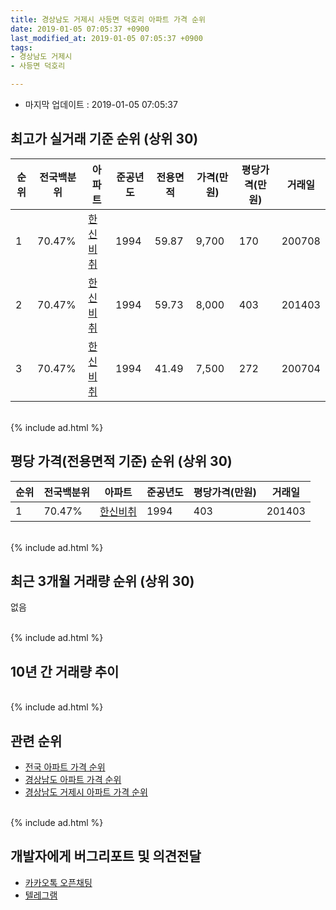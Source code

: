 ```yaml
---
title: 경상남도 거제시 사등면 덕호리 아파트 가격 순위
date: 2019-01-05 07:05:37 +0900
last_modified_at: 2019-01-05 07:05:37 +0900
tags:
- 경상남도 거제시
- 사등면 덕호리

---
```


* 마지막 업데이트 : 2019-01-05 07:05:37

## 최고가 실거래 기준 순위 (상위 30)


|순위|전국백분위|아파트|준공년도|전용면적|가격(만원)|평당가격(만원)|거래일|
|---|---|---|---|---|---|---|---|
|1|70.47%|[한신비취](https://search.naver.com/search.naver?query=%EA%B2%BD%EC%83%81%EB%82%A8%EB%8F%84+%EA%B1%B0%EC%A0%9C%EC%8B%9C+%EC%82%AC%EB%93%B1%EB%A9%B4+%EB%8D%95%ED%98%B8%EB%A6%AC+%ED%95%9C%EC%8B%A0%EB%B9%84%EC%B7%A8)|1994|59.87|9,700|170|200708|
|2|70.47%|[한신비취](https://search.naver.com/search.naver?query=%EA%B2%BD%EC%83%81%EB%82%A8%EB%8F%84+%EA%B1%B0%EC%A0%9C%EC%8B%9C+%EC%82%AC%EB%93%B1%EB%A9%B4+%EB%8D%95%ED%98%B8%EB%A6%AC+%ED%95%9C%EC%8B%A0%EB%B9%84%EC%B7%A8)|1994|59.73|8,000|403|201403|
|3|70.47%|[한신비취](https://search.naver.com/search.naver?query=%EA%B2%BD%EC%83%81%EB%82%A8%EB%8F%84+%EA%B1%B0%EC%A0%9C%EC%8B%9C+%EC%82%AC%EB%93%B1%EB%A9%B4+%EB%8D%95%ED%98%B8%EB%A6%AC+%ED%95%9C%EC%8B%A0%EB%B9%84%EC%B7%A8)|1994|41.49|7,500|272|200704|


<br>
{% include ad.html %}
<br>

## 평당 가격(전용면적 기준) 순위 (상위 30)


|순위|전국백분위|아파트|준공년도|평당가격(만원)|거래일|
|---|---|---|---|---|---|
|1|70.47%|[한신비취](https://search.naver.com/search.naver?query=%EA%B2%BD%EC%83%81%EB%82%A8%EB%8F%84+%EA%B1%B0%EC%A0%9C%EC%8B%9C+%EC%82%AC%EB%93%B1%EB%A9%B4+%EB%8D%95%ED%98%B8%EB%A6%AC+%ED%95%9C%EC%8B%A0%EB%B9%84%EC%B7%A8)|1994|403|201403|


<br>
{% include ad.html %}
<br>

## 최근 3개월 거래량 순위 (상위 30)

없음

<br>
{% include ad.html %}
<br>

## 10년 간 거래량 추이


<div style="width:100%;">
    <canvas id="deal_progress" height="250"></canvas>
</div>

<script>
new Chart(document.getElementById("deal_progress"), {
    type: 'line',
    data: {
        labels: ['200901','200902','200903','200904','200905','200906','200907','200908','200909','200910','200911','200912','201001','201002','201003','201004','201005','201006','201007','201008','201009','201010','201011','201012','201101','201102','201103','201104','201105','201106','201107','201108','201109','201110','201111','201112','201201','201202','201203','201204','201205','201206','201207','201208','201209','201210','201211','201212','201301','201302','201303','201304','201305','201306','201307','201308','201309','201310','201311','201312','201401','201402','201403','201404','201405','201406','201407','201408','201409','201410','201411','201412','201501','201502','201503','201504','201505','201506','201507','201508','201509','201510','201511','201512','201601','201602','201603','201604','201605','201606','201607','201608','201609','201610','201611','201612','201701','201702','201703','201704','201705','201706','201707','201708','201709','201710','201711','201712','201801','201802','201803','201804','201805','201806','201807','201808','201809','201810','201811','201812','201901'],
        datasets: [{
            label: '실거래 수',
            pointRadius: 1,
            data: [0, 0, 1, 0, 1, 1, 0, 0, 1, 0, 0, 1, 0, 0, 0, 0, 1, 0, 1, 0, 0, 0, 1, 0, 0, 1, 0, 0, 0, 0, 0, 0, 1, 0, 0, 0, 0, 0, 0, 2, 0, 0, 0, 0, 0, 1, 0, 0, 0, 0, 0, 0, 1, 0, 1, 0, 2, 0, 0, 0, 0, 2, 1, 1, 2, 0, 1, 0, 0, 0, 1, 0, 0, 0, 0, 0, 0, 0, 0, 0, 0, 0, 1, 0, 1, 1, 0, 0, 0, 0, 0, 0, 0, 0, 0, 0, 1, 0, 1, 1, 1, 5, 1, 1, 1, 0, 1, 0, 0, 0, 0, 0, 1, 1, 0, 0, 0, 0, 0, 0, 0],
            borderColor: "rgba(255, 201, 14, 1)",
            backgroundColor: "rgba(255, 201, 14, 0.5)",
            fill: true,
        }]
    },
    options: {
        responsive: true,
        title: {
            display: true,
            text: '10년간 거래량 추이'
        },
        tooltips: {
            mode: 'index',
            intersect: false,
        },
        hover: {
            mode: 'nearest',
            intersect: true
        },
        scales: {
            xAxes: [{
                display: true,
                scaleLabel: {
                    display: true,
                    labelString: '년/월'
                }
            }],
            yAxes: [{
                display: true,
                ticks: {
                    suggestedMin: 0,
                },
                scaleLabel: {
                    display: true,
                    labelString: '실거래 수'
                }
            }]
        }
    }
});

</script>


<br>
{% include ad.html %}
<br>

## 관련 순위

- [전국 아파트 가격 순위](https://inasie.github.io/apt-ranking/전국)
- [경상남도 아파트 가격 순위](https://inasie.github.io/apt-ranking/경상남도)
- [경상남도 거제시 아파트 가격 순위](https://inasie.github.io/apt-ranking/경상남도-거제시)


<br>
{% include ad.html %}
<br>

## 개발자에게 버그리포트 및 의견전달

- [카카오톡 오픈채팅](https://open.kakao.com/o/gLJUAP4)
- [텔레그램](https://t.me/inasie)

